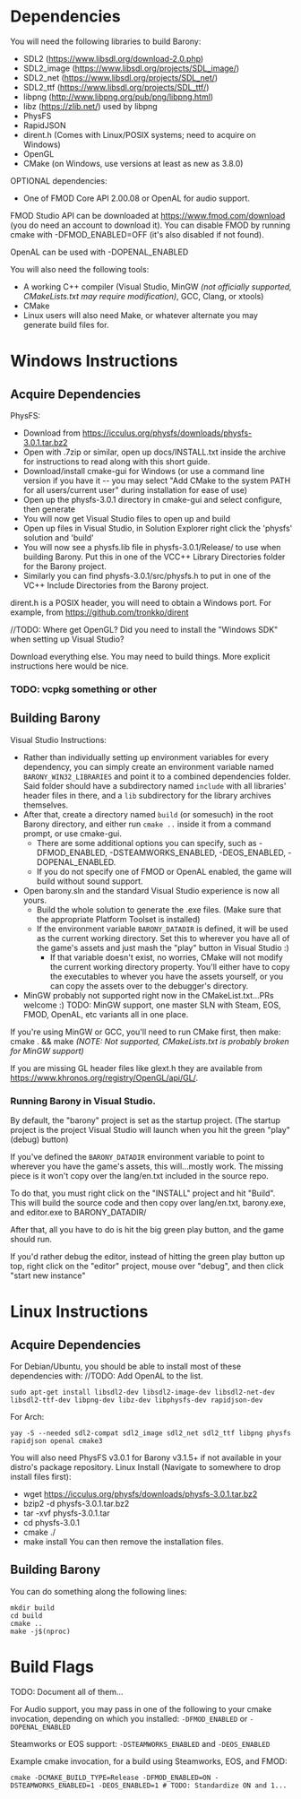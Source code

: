# Dependencies
You will need the following libraries to build Barony:

 * SDL2 (https://www.libsdl.org/download-2.0.php)
 * SDL2_image (https://www.libsdl.org/projects/SDL_image/)
 * SDL2_net (https://www.libsdl.org/projects/SDL_net/)
 * SDL2_ttf (https://www.libsdl.org/projects/SDL_ttf/)
 * libpng (http://www.libpng.org/pub/png/libpng.html)
 * libz (https://zlib.net/) used by libpng
 * PhysFS
 * RapidJSON
 * dirent.h (Comes with Linux/POSIX systems; need to acquire on Windows)
 * OpenGL
 * CMake (on Windows, use versions at least as new as 3.8.0)

OPTIONAL dependencies:
 * One of FMOD Core API 2.00.08 or OpenAL for audio support.

FMOD Studio API can be downloaded at https://www.fmod.com/download (you do need an account to download it).
You can disable FMOD by running cmake with -DFMOD_ENABLED=OFF (it's also disabled if not found).

OpenAL can be used with -DOPENAL_ENABLED
 
You will also need the following tools:

 * A working C++ compiler (Visual Studio, MinGW _(not officially supported, CMakeLists.txt may require modification)_, GCC, Clang, or xtools)
 * CMake
 * Linux users will also need Make, or whatever alternate you may generate build files for.

# Windows Instructions

## Acquire Dependencies

PhysFS:
 * Download from https://icculus.org/physfs/downloads/physfs-3.0.1.tar.bz2
 * Open with .7zip or similar, open up docs/INSTALL.txt inside the archive for instructions to read along with this short guide.
 * Download/install cmake-gui for Windows (or use a command line version if you have it -- you may select "Add CMake to the system PATH for all users/current user" during installation for ease of use)
 * Open up the physfs-3.0.1 directory in cmake-gui and select configure, then generate
 * You will now get Visual Studio files to open up and build
 * Open up files in Visual Studio, in Solution Explorer right click the 'physfs' solution and 'build'
 * You will now see a physfs.lib file in physfs-3.0.1/Release/ to use when building Barony. Put this in one of the VCC++ Library Directories folder for the Barony project.
 * Similarly you can find physfs-3.0.1/src/physfs.h to put in one of the VC++ Include Directories from the Barony project.

dirent.h is a POSIX header, you will need to obtain a Windows port. For example, from https://github.com/tronkko/dirent

//TODO: Where get OpenGL? Did you need to install the "Windows SDK" when setting up Visual Studio?

Download everything else. You may need to build things. More explicit instructions here would be nice.

### TODO: vcpkg something or other

## Building Barony

Visual Studio Instructions:
* Rather than individually setting up environment variables for every dependency, you can simply create an environment variable named `BARONY_WIN32_LIBRARIES` and point it to a combined dependencies folder. Said folder should have a subdirectory named `include` with all libraries' header files in there, and a `lib` subdirectory for the library archives themselves.
* After that, create a directory named `build` (or somesuch) in the root Barony directory, and either run `cmake ..` inside it from a command prompt, or use cmake-gui.
  * There are some additional options you can specify, such as -DFMOD_ENABLED, -DSTEAMWORKS_ENABLED, -DEOS_ENABLED, -DOPENAL_ENABLED.
  * If you do not specify one of FMOD or OpenAL enabled, the game will build without sound support.
* Open barony.sln and the standard Visual Studio experience is now all yours.
  * Build the whole solution to generate the .exe files. (Make sure that the appropriate Platform Toolset is installed)
  * If the environment variable `BARONY_DATADIR` is defined, it will be used as the current working directory. Set this to wherever you have all of the game's assets and just mash the "play" button in Visual Studio :)
    * If that variable doesn't exist, no worries, CMake will not modify the current working directory property. You'll either have to copy the executables to whever you have the assets yourself, or you can copy the assets over to the debugger's directory.
* MinGW probably not supported right now in the CMakeList.txt...PRs welcome :)
TODO: MinGW support, one master SLN with Steam, EOS, FMOD, OpenAL, etc variants all in one place.

If you're using MinGW or GCC, you'll need to run CMake first, then make: cmake . && make *(NOTE: Not supported, CMakeLists.txt is probably broken for MinGW support)*

If you are missing GL header files like glext.h they are available from https://www.khronos.org/registry/OpenGL/api/GL/.

### Running Barony in Visual Studio.

By default, the "barony" project is set as the startup project. (The startup project is the project Visual Studio will launch when you hit the green "play" (debug) button)

If you've defined the `BARONY_DATADIR` environment variable to point to wherever you have the game's assets, this will...mostly work. The missing piece is it won't copy over the lang/en.txt included in the source repo.

To do that, you must right click on the "INSTALL" project and hit "Build". This will build the source code and then copy over lang/en.txt, barony.exe, and editor.exe to BARONY_DATADIR/

After that, all you have to do is hit the big green play button, and the game should run.

If you'd rather debug the editor, instead of hitting the green play button up top, right click on the "editor" project, mouse over "debug", and then click "start new instance"

# Linux Instructions

## Acquire Dependencies

For Debian/Ubuntu, you should be able to install most of these dependencies with: //TODO: Add OpenAL to the list.
```
sudo apt-get install libsdl2-dev libsdl2-image-dev libsdl2-net-dev libsdl2-ttf-dev libpng-dev libz-dev libphysfs-dev rapidjson-dev
```
For Arch:
```
yay -S --needed sdl2-compat sdl2_image sdl2_net sdl2_ttf libpng physfs rapidjson openal cmake3
```

You will also need PhysFS v3.0.1 for Barony v3.1.5+ if not available in your distro's package repository.
Linux Install (Navigate to somewhere to drop install files first):
 * wget https://icculus.org/physfs/downloads/physfs-3.0.1.tar.bz2
 * bzip2 -d physfs-3.0.1.tar.bz2
 * tar -xvf physfs-3.0.1.tar
 * cd physfs-3.0.1
 * cmake ./
 * make install
You can then remove the installation files.

## Building Barony

You can do something along the following lines:
```
mkdir build
cd build
cmake ..
make -j$(nproc)
```

# Build Flags

TODO: Document all of them...

For Audio support, you may pass in one of the following to your cmake invocation, depending on which you installed:
`-DFMOD_ENABLED` or `-DOPENAL_ENABLED`

Steamworks or EOS support:
`-DSTEAMWORKS_ENABLED` and `-DEOS_ENABLED`

Example cmake invocation, for a build using Steamworks, EOS, and FMOD:
```
cmake -DCMAKE_BUILD_TYPE=Release -DFMOD_ENABLED=ON -DSTEAMWORKS_ENABLED=1 -DEOS_ENABLED=1 # TODO: Standardize ON and 1...
```
